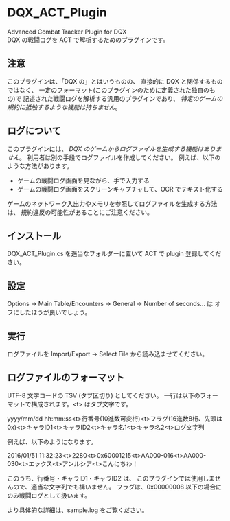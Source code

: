 # DQX_ACT_Plugin
Advanced Combat Tracker Plugin for DQX  
DQX の戦闘ログを ACT で解析するためのプラグインです。


## 注意

このプラグインは、「DQX の」とはいうものの、
直接的に DQX と関係するものではなく、
一定のフォーマット(このプラグインのために定義された独自のもの)で
記述された戦闘ログを解析する汎用のプラグインであり、
*特定のゲームの規約に抵触するような機能は持ちません*。


## ログについて

このプラグインには、
*DQX のゲームからログファイルを生成する機能はありません*。
利用者は別の手段でログファイルを作成してください。
例えば、以下のような方法があります。

* ゲームの戦闘ログ画面を見ながら、手で入力する
* ゲームの戦闘ログ画面をスクリーンキャプチャして、OCR でテキスト化する

ゲームのネットワーク入出力やメモリを参照してログファイルを生成する方法は、
規約違反の可能性があることにご注意ください。


## インストール

DQX_ACT_Plugin.cs を適当なフォルダーに置いて ACT で plugin 登録してください。


## 設定

Options -> Main Table/Encounters -> General -> Number of seconds... は
オフにしたほうが良いでしょう。


## 実行

ログファイルを Import/Export -> Select File から読み込ませてください。


## ログファイルのフォーマット

UTF-8 文字コードの TSV (タブ区切り) としてください。
一行は以下のフォーマットで構成されます。\<t\> はタブ文字です。

yyyy/mm/dd hh:mm:ss\<t\>行番号(10進数可変桁)\<t\>フラグ(16進数8桁、先頭は0x)\<t\>キャラID1\<t\>キャラID2\<t\>キャラ名1\<t\>キャラ名2\<t\>ログ文字列

例えば、以下のようになります。

2016/01/51 11:32:23\<t\>2280\<t\>0x60001215\<t\>AA000-016\<t\>AA000-030\<t\>エックス\<t\>アンルシア\<t\>こんにちわ！

このうち、行番号・キャラID1・キャラID2 は、
このプラグインでは使用しませんので、適当な文字列でも構いません。
フラグは、0x00000008 以下の場合にのみ戦闘ログとして扱います。

より具体的な詳細は、sample.log をご覧ください。
